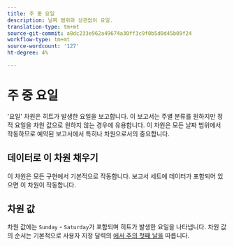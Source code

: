 ```yaml
---
title: 주 중 요일
description: 날짜 범위와 상관없이 요일.
translation-type: tm+mt
source-git-commit: a8dc233e962a49674a30ff3c9f0b5d0d45b09f24
workflow-type: tm+mt
source-wordcount: '127'
ht-degree: 4%

---
```



# 주 중 요일

&#39;요일&#39; 차원은 히트가 발생한 요일을 보고합니다. 이 보고서는 주별 분류를 원하지만 정적 요일을 차원 값으로 원하지 않는 경우에 유용합니다. 이 차원은 모든 날짜 범위에서 작동하므로 예약된 보고서에서 특히나 차원으로서의 중요합니다.

## 데이터로 이 차원 채우기

이 차원은 모든 구현에서 기본적으로 작동합니다. 보고서 세트에 데이터가 포함되어 있으면 이 차원이 작동합니다.

## 차원 값

차원 값에는 `Sunday` - `Saturday`가 포함되며 히트가 발생한 요일을 나타냅니다. 차원 값의 순서는 기본적으로 사용자 지정 달력의 [에서 주의 첫째 날을](/help/admin/admin/custom-calendar.md) 따릅니다.
